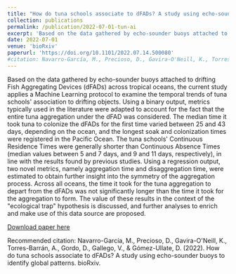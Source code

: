 ```yaml
---
title: "How do tuna schools associate to dFADs? A study using echo-sounder buoys to identify global patterns"
collection: publications
permalink: /publication/2022-07-01-tun-ai
excerpt: 'Based on the data gathered by echo-sounder buoys attached to drifting Fish Aggregating Devices (dFADs) across tropical oceans, the current study applies a Machine Learning protocol to examine the temporal trends of tuna schools' association to drifting objects.'
date: 2022-07-01
venue: 'bioRxiv'
paperurl: 'https://doi.org/10.1101/2022.07.14.500080'
#citation: Navarro-García, M., Precioso, D., Gavira-O'Neill, K., Torres-Barrán, A., Gordo, D., Gallego, V., & Gómez-Ullate, D. (2022). How do tuna schools associate to dFADs? A study using echo-sounder buoys to identify global patterns. bioRxiv.
---
```

Based on the data gathered by echo-sounder buoys attached to drifting Fish Aggregating Devices (dFADs) across tropical oceans, the current study applies a Machine Learning protocol to examine the temporal trends of tuna schools' association to drifting objects. Using a binary output, metrics typically used in the literature were adapted to account for the fact that the entire tuna aggregation under the dFAD was considered. The median time it took tuna to colonize the dFADs for the first time varied between 25 and 43 days, depending on the ocean, and the longest soak and colonization times were registered in the Pacific Ocean. The tuna schools' Continuous Residence Times were generally shorter than Continuous Absence Times (median values between 5 and 7 days, and 9 and 11 days, respectively), in line with the results found by previous studies. Using a regression output, two novel metrics, namely aggregation time and disaggregation time, were estimated to obtain further insight into the symmetry of the aggregation process. Across all oceans, the time it took for the tuna aggregation to depart from the dFADs was not significantly longer than the time it took for the aggregation to form. The value of these results in the context of the "ecological trap" hypothesis is discussed, and further analyses to enrich and make use of this data source are proposed.

[Download paper here](https://doi.org/10.1101/2022.07.14.500080)

Recommended citation: Navarro-García, M., Precioso, D., Gavira-O'Neill, K., Torres-Barrán, A., Gordo, D., Gallego, V., & Gómez-Ullate, D. (2022). How do tuna schools associate to dFADs? A study using echo-sounder buoys to identify global patterns. bioRxiv.